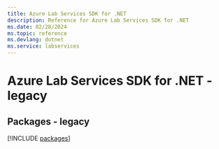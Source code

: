 ```yaml
---
title: Azure Lab Services SDK for .NET
description: Reference for Azure Lab Services SDK for .NET
ms.date: 02/28/2024
ms.topic: reference
ms.devlang: dotnet
ms.service: labservices
---
```

# Azure Lab Services SDK for .NET - legacy
## Packages - legacy
[!INCLUDE [packages](lab-services-index.md)]